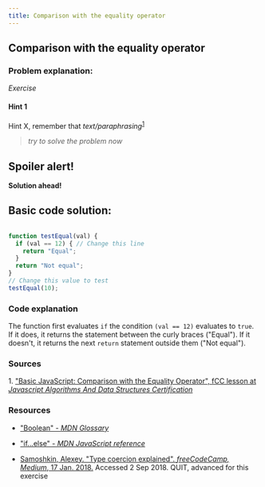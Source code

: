 ```yaml
---
title: Comparison with the equality operator
---
```

## Comparison with the equality operator


### Problem explanation:
_Exercise_

#### Hint 1
Hint X, remember that _text/paraphrasing_<sup><a href="#cite1">1</a></sup>
> _try to solve the problem now_


## Spoiler alert!

**Solution ahead!**

## Basic code solution:

```javascript

function testEqual(val) {
  if (val == 12) { // Change this line
    return "Equal";
  }
  return "Not equal";
}
// Change this value to test
testEqual(10);

```

### Code explanation
The function first evaluates `if` the condition `(val == 12)` evaluates to `true`. If it does, it returns the statement between the curly braces ("Equal"). If it doesn't, it returns the next `return` statement outside them ("Not equal"). 

### Sources
<span id="cite1">1</span>. ["Basic JavaScript: Comparison with the Equality Operator", fCC lesson at *Javascript Algorithms And Data Structures Certification*](https://learn.freecodecamp.org/javascript-algorithms-and-data-structures/basic-javascript/comparison-with-the-equality-operator)

### Resources
- ["Boolean" - *MDN Glossary*](https://developer.mozilla.org/en-US/docs/Glossary/Boolean)

- ["if...else" - *MDN JavaScript reference*](https://developer.mozilla.org/en-US/docs/Web/JavaScript/Reference/Statements/if...else)

- [Samoshkin, Alexey. "Type coercion explained". *freeCodeCamp, Medium*, 17 Jan. 2018.](https://medium.freecodecamp.org/js-type-coercion-explained-27ba3d9a2839) Accessed 2 Sep 2018. QUIT, advanced for this exercise
<!--stackedit_data:
eyJoaXN0b3J5IjpbMTU4MDU5MjU5MSwxNzM0MzQyMzU0XX0=
-->
